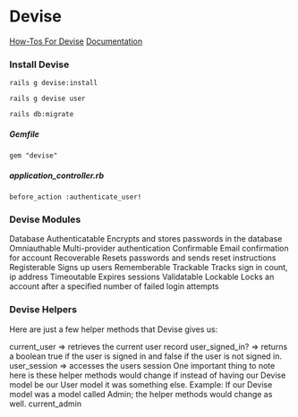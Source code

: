 # Devise
[How-Tos For Devise](https://github.com/heartcombo/devise/wiki/How-Tos)
[Documentation](https://github.com/heartcombo/devise)


### Install Devise
```rails g devise:install```

```rails g devise user```

```rails db:migrate```


##### *Gemfile*
```gem "devise"```

##### *application_controller.rb*
```before_action :authenticate_user!```



### Devise Modules
Database Authenticatable
Encrypts and stores passwords in the database
Omniauthable
Multi-provider authentication
Confirmable
Email confirmation for account
Recoverable
Resets passwords and sends reset instructions
Registerable
Signs up users
Rememberable
Trackable
Tracks sign in count, ip address
Timeoutable
Expires sessions
Validatable
Lockable
Locks an account after a specified number of failed login attempts

### Devise Helpers
Here are just a few helper methods that Devise gives us:

current_user  =>  retrieves the current user record
user_signed_in?  =>  returns a boolean true if the user is signed in and false if the user is not signed in. 
user_session  =>  accesses the users session
One important thing to note here is these helper methods would change if instead of having our Devise model be our User model it was something else. Example: If our Devise model was a model called Admin; the helper methods would change as well. current_admin